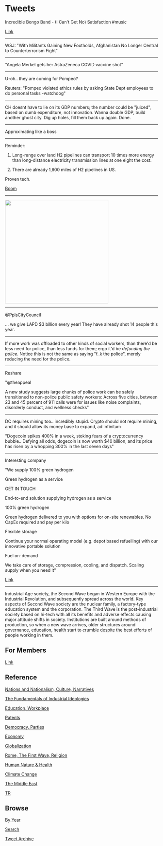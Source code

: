 # Tweets

Incredible Bongo Band - (I Can't Get No) Satisfaction \#music

[Link](https://youtu.be/xTT6g6y6ex4)

---

WSJ: "With Militants Gaining New Footholds, Afghanistan No Longer
Central to Counterterrorism Fight"

---

"Angela Merkel gets her AstraZeneca COVID vaccine shot"

---

U-oh.. they are coming for Pompeo?

Reuters: "Pompeo violated ethics rules by asking State Dept employees
to do personal tasks -watchdog"

---

CH doesnt have to lie on its GDP numbers; the number could be
"juiced", based on dumb expenditure, not innovation. Wanna double GDP,
build another ghost city. Dig up holes, fill them back up again. Done.

---

Approximating like a boss

---

Reminder:

1) Long-range over land H2 pipelines can transport 10 times more
energy than long-distance electricity transmission lines at one eight
the cost.

2) There are already 1,600 miles of H2 pipelines in US.

Proven tech.

[Boom](https://pbs.twimg.com/media/EvdKNhvXAAE9Rr2?format=png&name=small)

---

<img width="340" src="https://pbs.twimg.com/media/EzGog7WVcAMUaUG?format=jpg&name=medium"/>

---

@PplsCityCouncil

... we give LAPD $3 billion every year! They have already shot 14
people this year.

---


If more work was offloaded to other kinds of social workers, than
there'd be less need for police, than less funds for them; ergo it'd
be *defunding the police*. Notice this is not the same as saying "f..k
the police", merely reducing the need for the police.

---

Reshare

"@theappeal

A new study suggests large chunks of police work can be safely
transitioned to non-police public safety workers: Across five cities,
between 23 and 45 percent of 911 calls were for issues like noise
complaints, disorderly conduct, and wellness checks"

---

DC requires mining too.. incredibly stupid. Crypto should not require
mining, and it should allow its money base to expand, ad infinitum

"Dogecoin spikes 400% in a week, stoking fears of a cryptocurrency
bubble.. Defying all odds, dogecoin is now worth $40 billion, and its
price has risen by a whopping 300% in the last seven days"

---

Interesting company

"We supply 100% green hydrogen

Green hydrogen as a service

GET IN TOUCH

End-to-end solution supplying hydrogen as a service

100% green hydrogen

Green hydrogen delivered to you with options for on-site
renewables. No CapEx required and pay per kilo

Flexible storage

Continue your normal operating model (e.g. depot based refuelling)
with our innovative portable solution

Fuel on-demand

We take care of storage, compression, cooling, and dispatch. Scaling
supply when you need it"

[Link](https://www.octohydrogen.com/)

---

Industrial Age society, the Second Wave began in Western Europe with
the Industrial Revolution, and subsequently spread across the
world. Key aspects of Second Wave society are the nuclear family, a
factory-type education system and the corporation. The Third Wave is
the post-industrial society based on hi-tech with all its benefits and
adverse effects causing major attitude shifts in society. Institutions
are built around methods of production, so when a new wave arrives,
older structures around governance, education, health start to crumble
despite the best efforts of people working in them.

## For Members

[Link](https://thirdwave-members.herokuapp.com)

## Reference

[Nations and Nationalism, Culture, Narratives](/2013/02/nations-and-nationalism.md)

[The Fundamentals of Industrial Ideologies](/2011/04/fundamentals-of-industrial-ideologies.md)

[Education, Workplace](2017/09/education-workplace.md)

[Patents](/2018/09/patents.md)

[Democracy, Parties](/2016/11/democracy.md)

[Economy](/2018/05/economy.md)

[Globalization](/2018/09/globalization.md)

[Rome, The First Wave, Religion](/2017/12/rome.md)

[Human Nature & Health](/2020/07/human-nature.md)

[Climate Change](/2018/12/climate.md)

[The Middle East](/2019/07/middleeast.md)

[TR](../tr)

## Browse

[By Year](years.md)

[Search](search.html)

[Tweet Archive](/tweets/README.md)


